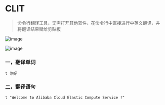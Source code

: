 # CLIT
> 命令行翻译工具，无需打开其他软件，在命令行中直接进行中英文翻译，并将翻译结果赋给剪贴板

![image](https://user-images.githubusercontent.com/19817415/178656268-93456ca8-32fd-4a2d-9a70-b50f74b87026.png)

![image](https://user-images.githubusercontent.com/19817415/178656423-38f9b3e7-2a88-44cb-9c83-066f26b0e64c.png)

### 一，翻译单词

```shell
t 你好
```

### 二，翻译语句

```shell
t "Welcome to Alibaba Cloud Elastic Compute Service !"
```

